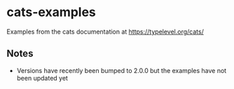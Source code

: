 # cats-examples

Examples from the cats documentation at https://typelevel.org/cats/

## Notes

* Versions have recently been bumped to 2.0.0 but the examples have not been updated yet
